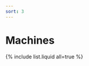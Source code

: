 ```yaml
---
sort: 3
---
```


# Machines
{% include list.liquid all=true %}



<!-- https://medium.com/@rezaduty/web-penetration-testing-roadmap-4e7bb9edf23b -->
